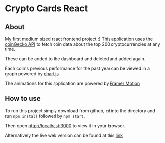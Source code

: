 # Crypto Cards React

## About

My first medium sized react frontend project :)
This application uses the [coinGecko API](https://www.coingecko.com/en/api/documentation) to fetch coin data about the top 200 cryptocurrencies at any time. 

These can be added to the dashboard and deleted and added again.

Each coin's previous performance for the past year can be viewed in a graph powered by [chart.js](https://www.chartjs.org/)

The animations for this application are powered by [Framer Motion](https://www.framer.com/motion/)

## How to use

To run this project simply download from github, `cd` into the directory and run `npm install` followed by `npm start`.

Then open [http://localhost:3000](http://localhost:3000) to view it in your browser.

Alternatively the live web version can be found at this [link](https://kieran-murphy.github.io/crypto-cards-react/)




